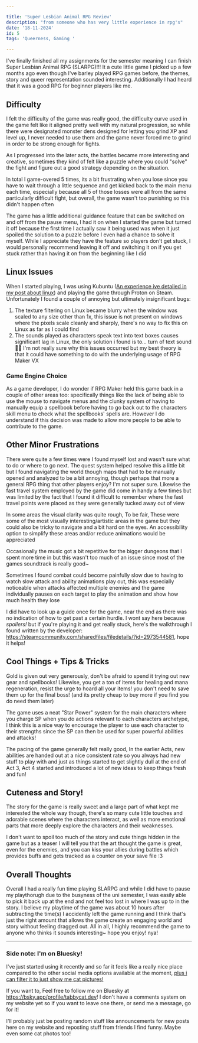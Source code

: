 ```yaml
---

title: 'Super Lesbian Animal RPG Review'
description: "from someone who has very little experience in rpg's"
date: '18-11-2024'
id: 5
tags: 'Queerness, Gaming '

---
```


I've finally finished all my assignments for the semester meaning I can finish Super Lesbian Animal RPG (SLARPG)!!! It a cute little game I picked up a few months ago even though I've barley played RPG games before, the themes, story and queer representation sounded interesting. Additionally I had heard that it was a good RPG for beginner players like me.

## Difficulty
I felt the difficulty of the game was really good, the difficulty curve used in the game felt like it aligned pretty well with my natural progression, so while there were designated monster dens designed for letting you grind XP and level up, I never needed to use them and the game never forced me to grind in order to be strong enough for fights.

As I progressed into the later acts, the battles became more interesting and creative, sometimes they kind of felt like a puzzle where you could "solve" the fight and figure out a good strategy depending on the situation.

In total I game-overed 5 times, its a bit frustrating when you lose since you have to wait through a little sequence and get kicked back to the main menu each time, especially because all 5 of those losses were all from the same particularly difficult fight, but overall, the game wasn't too punishing so this didn't happen often

The game has a little additional guidance feature that can be switched on and off from the pause menu, I had it on when I started the game but turned it off because the first time I actually saw it being used was when it just spoiled the solution to a puzzle before I even had a chance to solve it myself. While I appreciate they have the feature so players don't get stuck, I would personally  recommend leaving it off and switching it on if you get stuck rather than having it on from the beginning like I did
## Linux Issues
When I started playing, I was using Kubuntu ([An experience ive detailed in my post about linux](https://www.tabbycat.dev/blog/experience-with-linux)) and playing the game through Proton on Steam. Unfortunately I found a couple of annoying but ultimately insignificant bugs:
1. The texture filtering on Linux became blurry when the window was scaled to any size other than 1x, this issue is not present on windows where the pixels scale cleanly and sharply, there's no way to fix this on Linux as far as I could find
2. The sounds played as characters speak text into text boxes causes significant lag in Linux, the only solution i found is to... turn of text sound 🤷‍♀️
I'm not really sure why this issues occurred but my best theory is that it could have something to do with the underlying usage of RPG Maker VX
### Game Engine Choice
As a game developer, I do wonder if RPG Maker held this game back in a couple of other areas too: specifically things like the lack of being able to use the mouse to navigate menus and the clunky system of having to manually equip a spellbook before having to go back out to the characters skill menu to check what the spellbooks' spells are. However I do understand if this decision was made to allow more people to be able to contribute to the game.
## Other Minor Frustrations 
There were quite a few times were I found myself lost and wasn't sure what to do or where to go next. The quest system helped resolve this a little bit but I found navigating the world though maps that had to be manually opened and analyzed to be a bit annoying, though perhaps that more a general RPG thing that other players enjoy? I'm not super sure. Likewise the fast travel system employed by the game did come in handy a few times but was limited by the fact that I found it difficult to remember where the fast travel points were placed as they were generally tucked away out of view

In some areas the visual clarity was quite rough, To be fair, These were some of the most visually interesting/artistic areas in the game but they could also be tricky to navigate and a bit hard on the eyes. An accessibility option to simplify these areas and/or reduce animations would be appreciated

Occasionally the music got a bit repetitive for the bigger dungeons that I spent more time in but this wasn't too much of an issue since most of the games soundtrack is really good~

Sometimes I found combat could become painfully slow due to having to watch slow attack and ability animations play out, this was especially noticeable when attacks affected multiple enemies and the game individually pauses on each target to play the animation and show how much health they lose 

I did have to look up a guide once for the game, near the end as there was no indication of how to get past a certain hurdle. I wont say here because *spoilers!* but if you're playing it and get really stuck, here's the walkthrough I found written by the developer: https://steamcommunity.com/sharedfiles/filedetails/?id=2973544581, hope it helps!
## Cool Things + Tips & Tricks
Gold is given out very generously, don't be afraid to spend it trying out new gear and spellbooks! Likewise, you get a ton of items for healing and mana regeneration, resist the urge to hoard all your items! you don't need to save them up for the final boss! (and its pretty cheap to buy more if you find you do need them later)

The game uses a neat "Star Power" system for the main characters where you charge SP when you do actions relevant to each characters archetype, I think this is a nice way to encourage the player to use each character to their strengths since the SP can then be used for super powerful abilities and attacks!

The pacing of the game generally felt really good, In the earlier Acts, new abilities are handed out at a nice consistent rate so you always had new stuff to play with and just as things started to get slightly dull at the end of Act 3, Act 4 started and introduced a lot of new ideas to keep things fresh and fun!
## Cuteness and Story!
The story for the game is really sweet and a large part of what kept me interested the whole way though, there's so many cute little touches and adorable scenes where the characters interact, as well as more emotional parts that more deeply explore the characters and their weaknesses.

I don't want to spoil too much of the story and cute things hidden in the game but as a teaser I will tell you that the art thought the game is great, even for the enemies, and you can kiss your allies during battles which provides buffs and gets tracked as a counter on your save file :3
## Overall Thoughts
Overall I had a really fun time playing SLARPG and while I did have to pause my playthorugh due to the busyness of the uni semester, I was easily able to pick it back up at the end and not feel too lost in where I was up to in the story. I believe my playtime of the game was about 10 hours after subtracting the time(s) I accidently left the game running and I think that's just the right amount that allows the game create an engaging world and story without feeling dragged out. All in all, I highly recommend the game to anyone who thinks it sounds interesting~ hope you enjoy! nya!

---
### Side note: I'm on Bluesky!
I've just started using it recently and so far it feels like a really nice place compared to the other social media options available at the moment, [plus i can filter it to just show me cat pictures!](https://bsky.app/profile/jaz.bsky.social/feed/cv:cat) 

If you want to, Feel free to follow me on Bluesky at https://bsky.app/profile/tabbycat.dev! I don't have a comments system on my website yet so if you want to leave one there, or send me a message, go for it!

I'll probably just be posting random stuff like announcements for new posts here on my website and reposting stuff from friends I find funny. Maybe even some cat photos too!